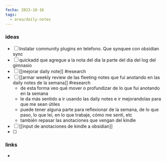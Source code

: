 ```yaml
---
fecha: 2023-10-16
tags:
  - area/daily-notes
---
```

### ideas
- [ ] Instalar community plugins en telefono. Que synquee con obsidian sync
- [ ] quickadd que agregue a la nota del dia la parte del dia del log del gimnasio
- [ ] [[mejorar daily note]] #research 
- [ ] [[armar weekly review de las fleeting notes que fui anotando en las daily notes de la semana]] #research 
	- de esta forma veo qué mover o profundizar de lo que fui anotando en la semana
	- le da más sentido a ir usando las daily notes e ir mejorandolas para que me sean útiles
	- puede tener alguna parte para reflexionar de la semana, de lo que paso, lo que lei, en lo que trabaje, cómo me sentí, etc
	- también repasar las anotaciones que vengan del kindle
- [ ] [[input de anotaciones de kindle a obsidian]]
- [ ] 

### links
- 


